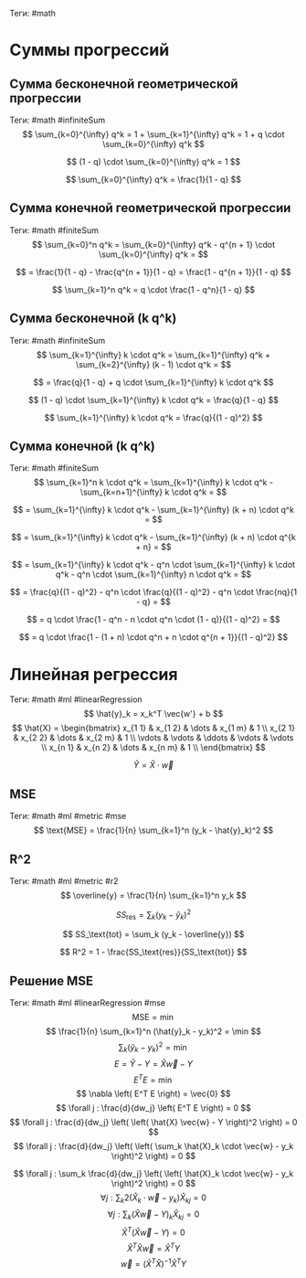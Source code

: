 Теги: #math
# Суммы прогрессий
## Сумма бесконечной геометрической прогрессии
Теги: #math #infiniteSum
$$
    \sum_{k=0}^{\infty} q^k = 1 + \sum_{k=1}^{\infty} q^k = 1 + q \cdot \sum_{k=0}^{\infty} q^k
$$

$$
    (1 - q) \cdot \sum_{k=0}^{\infty} q^k = 1
$$

$$
    \sum_{k=0}^{\infty} q^k = \frac{1}{1 - q}
$$

## Сумма конечной геометрической прогрессии
Теги: #math #finiteSum
$$
    \sum_{k=0}^n q^k = \sum_{k=0}^{\infty} q^k - q^{n + 1} \cdot \sum_{k=0}^{\infty} q^k =
$$

$$
    = \frac{1}{1 - q} - \frac{q^{n + 1}}{1 - q} = \frac{1 - q^{n + 1}}{1 - q}
$$

$$
    \sum_{k=1}^n q^k = q \cdot \frac{1 - q^n}{1 - q}
$$

## Сумма бесконечной (k q^k)
Теги: #math #infiniteSum
$$
    \sum_{k=1}^{\infty} k \cdot q^k = \sum_{k=1}^{\infty} q^k + \sum_{k=2}^{\infty} (k - 1) \cdot q^k =
$$

$$
    = \frac{q}{1 - q} + q \cdot \sum_{k=1}^{\infty} k \cdot q^k
$$

$$
    (1 - q) \cdot \sum_{k=1}^{\infty} k \cdot q^k = \frac{q}{1 - q}
$$

$$
    \sum_{k=1}^{\infty} k \cdot q^k = \frac{q}{(1 - q)^2}
$$

## Сумма конечной (k q^k)
Теги: #math #finiteSum
$$
    \sum_{k=1}^n k \cdot q^k = \sum_{k=1}^{\infty} k \cdot q^k - \sum_{k=n+1}^{\infty} k \cdot q^k =
$$

$$
    = \sum_{k=1}^{\infty} k \cdot q^k - \sum_{k=1}^{\infty} (k + n) \cdot q^k =
$$

$$
    = \sum_{k=1}^{\infty} k \cdot q^k - \sum_{k=1}^{\infty} (k + n) \cdot q^{k + n} =
$$

$$
    = \sum_{k=1}^{\infty} k \cdot q^k - q^n \cdot \sum_{k=1}^{\infty} k \cdot q^k - q^n \cdot \sum_{k=1}^{\infty} n \cdot q^k =
$$

$$
    = \frac{q}{(1 - q)^2} - q^n \cdot \frac{q}{(1 - q)^2} - q^n \cdot \frac{nq}{1 - q} =
$$

$$
    = q \cdot \frac{1 - q^n - n \cdot q^n \cdot (1 - q)}{(1 - q)^2} =
$$

$$
    = q \cdot \frac{1 - (1 + n) \cdot q^n + n \cdot q^{n + 1}}{(1 - q)^2}
$$



# Линейная регрессия
Теги: #math #ml #linearRegression
$$
    \hat{y}_k = x_k^T \vec{w'} + b
$$
$$
    \hat{X} =
    \begin{bmatrix}
        x_{1 1} & x_{1 2} & \dots  & x_{1 m} & 1      \\
        x_{2 1} & x_{2 2} & \dots  & x_{2 m} & 1      \\
        \vdots  & \vdots  & \ddots & \vdots  & \vdots \\
        x_{n 1} & x_{n 2} & \dots  & x_{n m} & 1      \\
    \end{bmatrix}
$$

$$
    \hat{Y} = \hat{X} \cdot \vec{w}
$$
## MSE
Теги: #math #ml #metric #mse
$$
    \text{MSE} = \frac{1}{n} \sum_{k=1}^n (y_k - \hat{y}_k)^2
$$
## R^2
Теги: #math #ml #metric #r2
$$
    \overline{y} = \frac{1}{n} \sum_{k=1}^n y_k
$$

$$
    SS_\text{res} = \sum_k (y_k - \hat{y}_k)^2
$$

$$
    SS_\text{tot} = \sum_k (y_k - \overline{y})
$$

$$
    R^2 = 1 - \frac{SS_\text{res}}{SS_\text{tot}}
$$
## Решение MSE
Теги: #math #ml #linearRegression #mse
$$
    \text{MSE} = \min
$$
$$
    \frac{1}{n} \sum_{k=1}^n (\hat{y}_k - y_k)^2 = \min
$$
$$
    \sum_k (\hat{y}_k - y_k)^2 = \min
$$
$$
    E = \hat{Y} - Y = \hat{X} \vec{w} - Y
$$
$$
    E^T E = \min
$$
$$
    \nabla \left( E^T E \right) = \vec{0}
$$
$$
    \forall j : \frac{d}{dw_j} \left( E^T E \right) = 0
$$
$$
    \forall j : \frac{d}{dw_j} \left( \left( \hat{X} \vec{w} - Y \right)^2 \right) = 0
$$
$$
    \forall j : \frac{d}{dw_j} \left( \left( \sum_k \hat{X}_k \cdot \vec{w} - y_k \right)^2 \right) = 0
$$

$$
    \forall j : \sum_k \frac{d}{dw_j} \left( \left( \hat{X}_k \cdot \vec{w} - y_k \right)^2 \right) = 0
$$
$$
    \forall j : \sum_k 2 (\hat{X}_k \cdot \vec{w} - y_k) \hat{X}_{kj} = 0
$$
$$
    \forall j : \sum_k (\hat{X} \vec{w} - Y)_k \hat{X}_{kj} = 0
$$
$$
    \hat{X}^T (\hat{X} \vec{w} - Y) = 0
$$
$$
    \hat{X}^T \hat{X} \vec{w} = \hat{X}^T Y
$$
$$
    \vec{w} = \left( \hat{X}^T \hat{X} \right)^{-1} \hat{X}^T Y
$$
